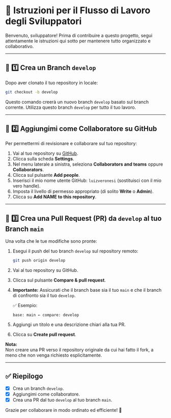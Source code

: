 # 📖 Istruzioni per il Flusso di Lavoro degli Sviluppatori

Benvenuto, sviluppatore! Prima di contribuire a questo progetto, segui attentamente le istruzioni qui sotto per
mantenere tutto organizzato e collaborativo.

---

## 📌 1️⃣ Crea un Branch `develop`

Dopo aver clonato il tuo repository in locale:

```bash
git checkout -b develop
```

Questo comando creerà un nuovo branch `develop` basato sul branch corrente. Utilizza questo branch `develop` per tutto
il tuo lavoro.

---

## 📌 2️⃣ Aggiungimi come Collaboratore su GitHub

Per permettermi di revisionare e collaborare sul tuo repository:

1. Vai al tuo repository su [GitHub](https://github.com).
2. Clicca sulla scheda **Settings**.
3. Nel menu laterale a sinistra, seleziona **Collaborators and teams** oppure **Collaborators**.
4. Clicca sul pulsante **Add people**.
5. Inserisci il mio nome utente GitHub: `luizveronesi` (sostituisci con il mio vero handle).
6. Imposta il livello di permesso appropriato (di solito **Write** o **Admin**).
7. Clicca su **Add NAME to this repository**.

---

## 📌 3️⃣ Crea una Pull Request (PR) da `develop` al tuo Branch `main`

Una volta che le tue modifiche sono pronte:

1. Esegui il push del tuo branch `develop` sul repository remoto:
   ```bash
   git push origin develop
   ```

2. Vai al tuo repository su GitHub.
3. Clicca sul pulsante **Compare & pull request**.
4. **Importante:** Assicurati che il branch base sia il tuo `main` e che il branch di confronto sia il tuo `develop`.

   ✅ Esempio:
   ```
   base: main ← compare: develop
   ```

5. Aggiungi un titolo e una descrizione chiari alla tua PR.
6. Clicca su **Create pull request**.

**Nota:**  
Non creare una PR verso il repository originale da cui hai fatto il fork, a meno che non venga richiesto esplicitamente.

---

## ✅ Riepilogo

- [x] Crea un branch `develop`.
- [x] Aggiungimi come collaboratore.
- [x] Crea una PR dal tuo `develop` al tuo branch `main`.

Grazie per collaborare in modo ordinato ed efficiente! 🚀
